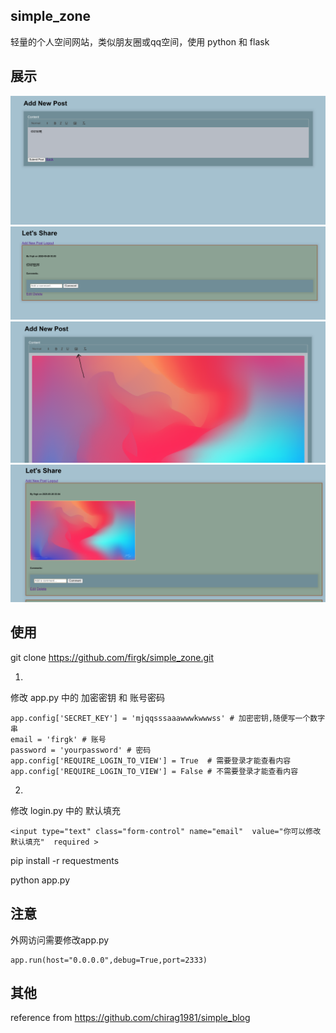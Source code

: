 ## simple_zone



轻量的个人空间网站，类似朋友圈或qq空间，使用 python 和 flask



## 展示
![alt text](image.png)
![alt text](image-1.png)
![alt text](image-2.png)
![alt text](image-3.png)




## 使用

git clone https://github.com/firgk/simple_zone.git

1. 
修改 app.py 中的 加密密钥 和 账号密码
```
app.config['SECRET_KEY'] = 'mjqqsssaaawwwkwwwss' # 加密密钥,随便写一个数字串
email = 'firgk' # 账号
password = 'yourpassword' # 密码
app.config['REQUIRE_LOGIN_TO_VIEW'] = True  # 需要登录才能查看内容
app.config['REQUIRE_LOGIN_TO_VIEW'] = False # 不需要登录才能查看内容
```
2. 
修改 login.py 中的 默认填充
```
<input type="text" class="form-control" name="email"  value="你可以修改默认填充"  required >
```


pip install -r requestments

python app.py







## 注意

外网访问需要修改app.py
```
app.run(host="0.0.0.0",debug=True,port=2333)
```



## 其他

reference from https://github.com/chirag1981/simple_blog
